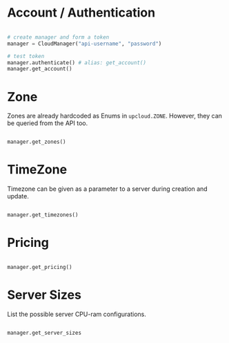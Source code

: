 # Account / Authentication

```python

# create manager and form a token
manager = CloudManager("api-username", "password")

# test token
manager.authenticate() # alias: get_account()
manager.get_account()

```

# Zone

Zones are already hardcoded as Enums in `upcloud.ZONE`. However, they can be queried from the API too.

```python

manager.get_zones()

```

# TimeZone

Timezone can be given as a parameter to a server during creation and update.

```python

manager.get_timezones()

```

# Pricing

```python

manager.get_pricing()

```

# Server Sizes

List the possible server CPU-ram configurations.

```python

manager.get_server_sizes

```